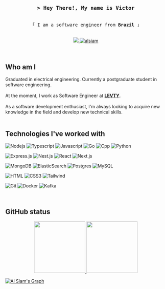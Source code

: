 <!--
<h2 align="center">
  Welcome to Al Siam World!
  <img src="https://media.giphy.com/media/hvRJCLFzcasrR4ia7z/giphy.gif" width="28">
</h2>
-->

<!--
<p align="center">
  <a href="https://github.com/alsiam"><img src="https://readme-typing-svg.herokuapp.com/?lines=Self%20Taught%20Programmer;Front%20End%20Developer;1.5%2B%20years%20of%20coding%20experience;Always%20learning%20new%20things&center=true&width=380&height=45"></a>
</p>

 -->

<!-- Intro  -->
<h3 align="center">
        <samp>&gt; Hey There!, My name is
                <b>Victor</b>
        </samp>
</h3>


<p align="center"> 
  <samp>
    <br>
    「 I am a software engineer from <b>Brazil</b> 」
    <br>
    <br>
  </samp>
</p>

<p align="center">
 <a href="mailto:vmrf0807@gmail.com" target"_blank">
  <img src="https://img.shields.io/badge/Gmail-D14836?style=for-the-badge&logo=gmail&logoColor=white" />
 </a>
 <a href="https://www.linkedin.com/in/victor-manuel-fernandes/" target="_blank">
  <img src="https://img.shields.io/badge/LinkedIn-0077B5?style=for-the-badge&logo=linkedin&logoColor=white" alt="alsiam"/>
 </a>
</p>
<br />

## Who am I

<div>
Graduated in electrical engineering. Currently a postgraduate student in software engineering.
</div>
<br/>
<div>
At the moment, I work as Software Engineer at
  <b><a target="_blank" href="https://www.levty.com/br/">LEVTY</a></b>.   
</div>
<br/>
<div>
As a software development enthusiast, I'm always looking to acquire new knowledge in the field and develop new technical skills.   
</div>
<br />

## Technologies I've worked with

![Nodejs](https://img.shields.io/badge/Nodejs-3C873A?style=for-the-badge&labelColor=black&logo=node.js&logoColor=3C873A)
![Typescript](https://img.shields.io/badge/Typescript-007acc?style=for-the-badge&labelColor=black&logo=typescript&logoColor=007acc)
![Javascript](https://img.shields.io/badge/Javascript-F0DB4F?style=for-the-badge&labelColor=black&logo=javascript&logoColor=F0DB4F)
![Go](https://img.shields.io/badge/go-20b5dd?style=for-the-badge&logo=go&labelColor=black)
![Cpp](https://img.shields.io/badge/c%2B%2B-125099?style=for-the-badge&logo=c%2B%2B)
![Python](https://img.shields.io/badge/python-3670A0?style=for-the-badge&logo=python&logoColor=ffdd54)

![Express.js](https://img.shields.io/badge/Express.js-20232A?style=for-the-badge&logo=express&logoColor=white)
![Nest.js](https://img.shields.io/badge/nestjs-E0234E?style=for-the-badge&logo=nestjs&logoColor=white)
![React](https://img.shields.io/badge/-React-61DBFB?style=for-the-badge&labelColor=black&logo=react&logoColor=61DBFB)
![Next.js](https://img.shields.io/badge/next.js-20232A?style=for-the-badge&logo=nextdotjs&logoColor=white)

![MongoDB](https://img.shields.io/badge/MongoDB-4EA94B?style=for-the-badge&logo=mongodb&logoColor=white)
![ElasticSearch](https://img.shields.io/badge/-ElasticSearch-005571?style=for-the-badge&logo=elasticsearch)
![Postgres](https://img.shields.io/badge/postgresql-4169e1?style=for-the-badge&logo=postgresql&logoColor=white)
![MySQL](https://img.shields.io/badge/MySQL-4479A1?style=for-the-badge&logo=mysql&logoColor=white)

![HTML](https://img.shields.io/badge/HTML5-E34F26?style=for-the-badge&logo=html5&logoColor=white)
![CSS3](https://img.shields.io/badge/CSS3-1572B6?style=for-the-badge&logo=css3&logoColor=white)
![Tailwind](https://img.shields.io/badge/Tailwind_CSS-092749?style=for-the-badge&logo=tailwindcss&logoColor=06B6D4&labelColor=000000)

![Git](https://img.shields.io/badge/Git-F05032?style=for-the-badge&logo=git&logoColor=white)
![Docker](https://img.shields.io/badge/DOCKER-3297e8?style=for-the-badge&logo=docker&logoColor=ffffff)
![Kafka](https://img.shields.io/badge/kafka-20232A?style=for-the-badge&logo=apacheKafka&logoColor=ffffff)



<!--
[![My Skills](https://skillicons.dev/icons?i=java,kotlin,nodejs,git,docker)](https://skillicons.dev)
-->

<br/>

## GitHub status

<div style="display: inline_block" align="center">
  <a href="https://github.com/Victormrf">
  <img height="160em" src="https://github-readme-stats.vercel.app/api?username=Victormrf&show_icons=true&theme=midnight-purple&include_all_commits=true&count_private=true"/>
  <img height="160em" src="https://github-readme-stats.vercel.app/api/top-langs/?username=Victormrf&layout=compact&langs_count=7&theme=midnight-purple"/>
</div>

![Al Siam's Graph](https://github-readme-activity-graph.vercel.app/graph?username=Victormrf&custom_title=Victormrf's%20GitHub%20Activity%20Graph&bg_color=0D1117&color=7F3FBF&line=7F3FBF&point=7F3FBF&area_color=FFFFFF&title_color=FFFFFF&area=true)
